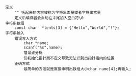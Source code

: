 	定义
		"" 括起来的内容被称为字符串面量或者字符串常量
		定义后编译器会自动在末尾加入空白符\0
	字符串数组
		const char  *lents[3] = {"Hello","World","!"};
	字符串输入
		错误写入方式
			char *name;
			scanf("%s",name);
			错误点分析
			仅初始化指针而不定义导致无法识别出指针指向的位置
		正确方式
			最简单的方法就是直接申明出数组大小char name[4];再输入;